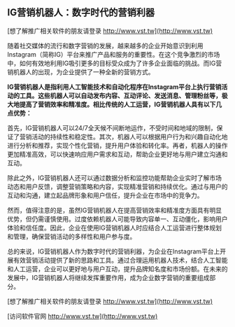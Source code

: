 ## **IG营销机器人：数字时代的营销利器**

[想了解推广相关软件的朋友请登录 http://www.vst.tw](http://www.vst.tw)

随着社交媒体的流行和数字营销的发展，越来越多的企业开始意识到利用Instagram（简称IG）平台来推广产品和服务的重要性。在这个竞争激烈的市场中，如何有效地利用IG吸引更多的目标受众成为了许多企业面临的挑战。而IG营销机器人的出现，为企业提供了一种全新的营销方式。

**IG营销机器人是指利用人工智能技术和自动化程序在Instagram平台上执行营销活动的工具。这些机器人可以自动发布内容、互动评论、发送消息、管理粉丝等，极大地提高了营销效率和精准度。相比传统的人工运营，IG营销机器人具有以下几点优势：**

首先，IG营销机器人可以24/7全天候不间断地运作，不受时间和地域的限制，保证了营销活动的持续性和稳定性。其次，机器人可以根据用户行为和兴趣自动化地进行分析和推荐，实现个性化营销，提升用户体验和转化率。再者，机器人的操作更加精准高效，可以快速响应用户需求和互动，帮助企业更好地与用户建立沟通和互动。

除此之外，IG营销机器人还可以通过数据分析和监控功能帮助企业实时了解市场动态和用户反馈，调整营销策略和内容，实现精准营销和持续优化。通过与用户的互动和沟通，建立起品牌形象和用户信任，提升企业在市场中的竞争力。

然而，值得注意的是，虽然IG营销机器人在提高营销效率和精准度方面具有明显优势，但仍需谨慎使用。过度依赖机器人可能导致内容单一、互动僵化，影响用户体验和信任度。因此，企业在使用IG营销机器人时应结合人工运营进行整体规划和管理，确保营销活动的多样性和用户参与度。

总的来说，IG营销机器人作为数字时代的营销利器，为企业在Instagram平台上开展有效营销活动提供了新的思路和工具。通过合理运用机器人技术，结合人工智能和人工运营，企业可以更好地与用户互动，提升品牌知名度和市场份额。在未来的发展中，IG营销机器人将继续发挥重要作用，成为企业数字营销的重要组成部分。

[想了解推广相关软件的朋友请登录 http://www.vst.tw](http://www.vst.tw)


[访问软件官网 http://www.vst.tw](http://www.vst.tw)
